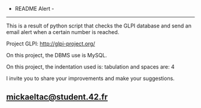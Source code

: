 - README Alert -
------------------------------------------------------------------------------------------------------------------------------
This is a result of python script that checks the GLPI database and send an email alert when a certain number is reached.

Project GLPI: http://glpi-project.org/

On this project, the DBMS use is MySQL.

On this project, the indentation used is: tabulation and spaces are: 4 

I invite you to share your improvements and make your suggestions.

mickaeltac@student.42.fr
------------------------------------------------------------------------------------------------------------------------------

